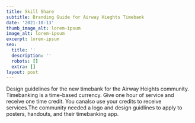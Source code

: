 ```yaml
---
title: Skill Share
subtitle: Branding Guide for Airway Hieghts Timebank
date: '2021-10-13'
thumb_image_alt: lorem-ipsum
image_alt: lorem-ipsum
excerpt: lorem-ipsum
seo:
  title: ''
  description: ''
  robots: []
  extra: []
layout: post
---
```

Design guidelines for the new timebank for the Airway Heights community. Timebanking is a time-based currency. Give one hour of service and receive one time credit. You canalso use your credits to receive services.The community needed a logo and design guidlines to apply to posters, 
handouts, and their timebanking app. 

